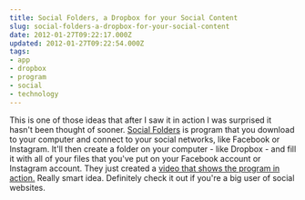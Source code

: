 ```yaml
---
title: Social Folders, a Dropbox for your Social Content
slug: social-folders-a-dropbox-for-your-social-content
date: 2012-01-27T09:22:17.000Z
updated: 2012-01-27T09:22:54.000Z
tags:
- app
- dropbox
- program
- social
- technology
---
```


This is one of those ideas that after I saw it in action I was surprised it hasn't been thought of sooner.  <a href='http://socialfolders.me/'>Social Folders</a> is program that you download to your computer and connect to your social networks, like Facebook or Instagram.  It'll then create a folder on your computer - like Dropbox - and fill it with all of your files that you've put on your Facebook account or Instagram account.  They just created a <a href="http://www.youtube.com/watch?v=4s2TFsVezZQ">video that shows the program in action.</a>  Really smart idea.  Definitely check it out if you're a big user of social websites.
